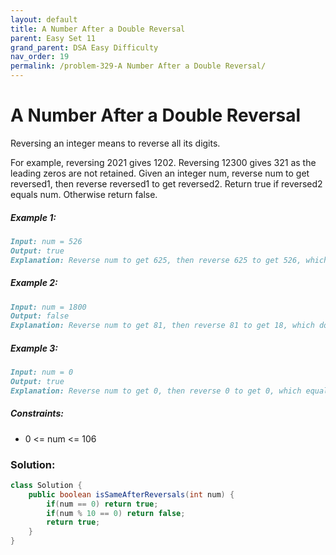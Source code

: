 ```yaml
---
layout: default
title: A Number After a Double Reversal
parent: Easy Set 11
grand_parent: DSA Easy Difficulty
nav_order: 19
permalink: /problem-329-A Number After a Double Reversal/
---
```

# A Number After a Double Reversal
Reversing an integer means to reverse all its digits.

For example, reversing 2021 gives 1202. Reversing 12300 gives 321 as the leading zeros are not retained.
Given an integer num, reverse num to get reversed1, then reverse reversed1 to get reversed2. Return true if reversed2 equals num. Otherwise return false.

##### Example 1:
```markdown
Input: num = 526
Output: true
Explanation: Reverse num to get 625, then reverse 625 to get 526, which equals num.
```
##### Example 2:
```markdown
Input: num = 1800
Output: false
Explanation: Reverse num to get 81, then reverse 81 to get 18, which does not equal num.
```
##### Example 3:
```markdown
Input: num = 0
Output: true
Explanation: Reverse num to get 0, then reverse 0 to get 0, which equals num.
```
##### Constraints:
* 0 <= num <= 106

### Solution:
```java
class Solution {
    public boolean isSameAfterReversals(int num) {
        if(num == 0) return true;
        if(num % 10 == 0) return false;
        return true;
    }
}
```